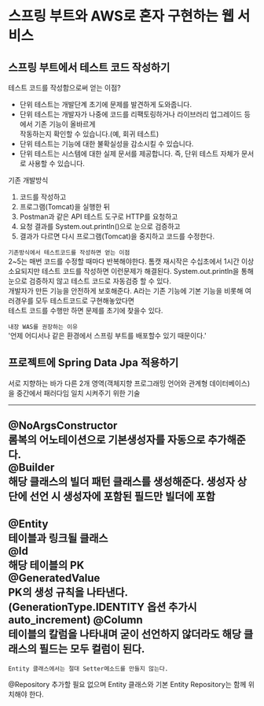 # 스프링 부트와 AWS로 혼자 구현하는 웹 서비스

## 스프링 부트에서 테스트 코드 작성하기
테스트 코드를 작성함으로써 얻는 이점?
* 단위 테스트는 개발단계 초기에 문제를 발견하게 도와줍니다.
* 단위 테스트는 개발자가 나중에 코드를 리팩토링하거나 라이브러리 업그레이드 등에서 기존 기능이 올바르게   
  작동하는지 확인할 수 있습니다.(예, 회귀 테스트)
* 단위 테스트는 기능에 대한 불확실성을 감소시킬 수 있습니다.
* 단위 테스트는 시스템에 대한 실제 문서를 제공합니다. 즉, 단위 테스트 자체가 문서로 사용할 수 있습니다.

기존 개발방식
1. 코드를 작성하고
2. 프로그램(Tomcat)을 실행한 뒤
3. Postman과 같은 API 테스트 도구로 HTTP를 요청하고
4. 요청 결과를 System.out.println()으로 눈으로 검증하고
5. 결과가 다르면 다시 프로그램(Tomcat)을 중지하고 코드를 수정한다.

`기존방식에서 테스트코드를 작성하면 얻는 이점`   
2~5는 매번 코드를 수정할 때마다 반복해야한다. 톰캣 재시작은 수십초에서 1시간 이상 소요되지만 테스트 코드를 작성하면 이런문제가   해결된다.
System.out.println을 통해 눈으로 검증하지 않고 테스트 코드로 자동검증 할 수 있다.   
개발자가 만든 기능을 안전하게 보호해준다. A라는 기존 기능에 기본 기능을 비롯해 여러경우를 모두 테스트코드로 구현해놓았다면    
테스트 코드를 수행만 하면 문제를 초기에 찾을수 있다.   

`내장 WAS를 권장하는 이유`   
'언제 어디서나 같은 환경에서 스프링 부트를 배포할수 있기 때문이다.'


## 프로젝트에 Spring Data Jpa 적용하기
서로 지향하는 바가 다른 2개 영역(객체지향 프로그래밍 언어와 관계형 데이터베이스)을 중간에서 패러다임 일치 시켜주기 위한 기술

---
@NoArgsConstructor   
롬복의 어노테이션으로 기본생성자를 자동으로 추가해준다.   
@Builder   
해당 클래스의 빌더 패턴 클래스를 생성해준다. 생성자 상단에 선언 시 생성자에 포함된 필드만 빌더에 포함   
---
@Entity   
테이블과 링크될 클래스   
@Id   
해당 테이블의 PK   
@GeneratedValue   
PK의 생성 규칙을 나타낸다. (GenerationType.IDENTITY 옵션 추가시 auto_increment)
@Column   
테이블의 칼럼을 나타내며 굳이 선언하지 않더라도 해당 클래스의 필드는 모두 컬럼이 된다.   
---
`Entity 클래스에서는 절대 Setter메소드를 만들지 않는다.`   

@Repository 추가할 필요 없으며 Entity 클래스와 기본 Entity Repository는 함께 위치해야 한다.   

